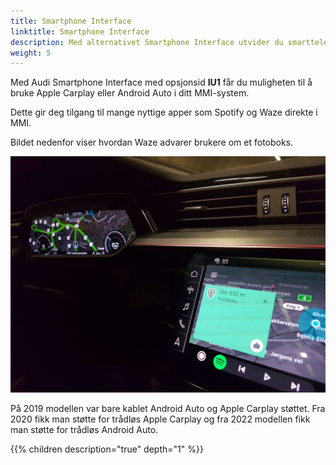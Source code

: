 ```yaml
---
title: Smartphone Interface
linktitle: Smartphone Interface
description: Med alternativet Smartphone Interface utvider du smarttelefonen til MMI-systemet
weight: 5
---
```


Med Audi Smartphone Interface med opsjonsid **IU1** får du muligheten til å bruke Apple Carplay eller Android Auto i ditt MMI-system.

Dette gir deg tilgang til mange nyttige apper som Spotify og Waze direkte i MMI.

Bildet nedenfor viser hvordan Waze advarer brukere om et fotoboks.

![Speedcam](speedcam.jpeg "Android Auto med Waze advarsel om hastighetskamera")

På 2019 modellen var bare kablet Android Auto og Apple Carplay støttet. Fra 2020 fikk man støtte for trådløs Apple Carplay og fra 2022 modellen fikk man støtte for trådløs Android Auto.

{{% children description="true" depth="1" %}}
